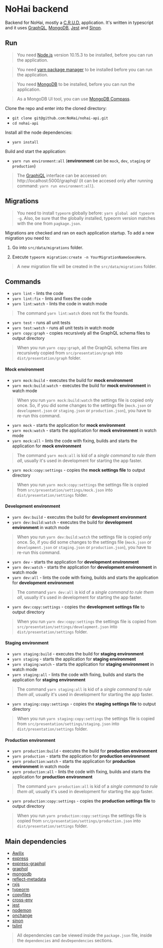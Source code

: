 # NoHai backend
Backend for NoHai, mostly a [C.R.U.D.](https://en.wikipedia.org/wiki/Create,_read,_update_and_delete) application. It's written in typescript and it uses [GraphQL](https://graphql.org/), [MongoDB](https://www.mongodb.com/), [Jest](https://jestjs.io/) and [Sinon](https://sinonjs.org/).  

## Run
> You need [Node.js](https://nodejs.org/en/) version 10.15.3 to be installed, before you can run the application.

> You need [yarn package manager](https://yarnpkg.com/en/) to be installed before you can run the application.

> You need [MongoDB](https://www.mongodb.com/) to be installed, before you can run the application.

> As a MongoDB UI tool, you can use [MongoDB Compass](https://www.mongodb.com/products/compass).

Clone the repo and enter into the cloned directory:

* `git clone git@github.com:NoHai/nohai-api.git`
* `cd nohai-api`

Install all the node dependencies:

* `yarn install`

Build and start the application:

* `yarn run environment:all` (**environment** can be `mock`, `dev`, `staging` or `production`)

> The [GraphiQL](https://github.com/graphql/graphiql) interface can be accessed on: http://localhost:5000/graphql/ (it can be accesed only after running command: `yarn run environment:all`).

## Migrations

> You need to install `typeorm` globally before: `yarn global add typeorm -g`.
Also, be sure that the globally installed, typeorm version matches with the 
one from `pagkage.json`.

Migrations are checked and ran on each application startup. To add a 
new migration you need to:
1. Go into `src/data/migrations` folder. 

2. Execute `typeorm migration:create -n YourMigrationNameGoesHere`. 

> A new migration file will be created in the `src/data/migrations` folder.

## Commands
* `yarn lint` - lints the code
* `yarn lint:fix` - lints and fixes the code
* `yarn lint:watch` - lints the code in watch mode

> The command `yarn lint:watch` does not fix the founds.

* `yarn test` - runs all unit tests
* `yarn test:watch` - runs all unit tests in watch mode
* `yarn copy:graph` - copies recursively all the GraphQL schema files to output directory

> When you run `yarn copy:graph`, all the GraphQL schema files are recursively copied from `src/presentation/graph` into `dist/presentation/graph` folder.

#### Mock environment
* `yarn mock:build` - executes the build for **mock environment**
* `yarn mock:build:watch` - executes the build for **mock environment** in watch mode

> When you run `yarn mock:build:watch` the settings file is copied only once. So, if you did some changes to the settings file (`mock.json` or `development.json` or `staging.json` or `production.json`), you have to re-run this command.

* `yarn mock` - starts the application for **mock environment**
* `yarn mock:watch` - starts the application for **mock environment** in watch mode
* `yarn mock:all` - lints the code with fixing, builds and starts the application for **mock environment**

> The command `yarn mock:all` is kid of a *single command to rule them all*, usually it's used in development for starting the app faster.

* `yarn mock:copy:settings` - copies the **mock settings file** to output directory

> When you run `yarn mock:copy:settings` the settings file is copied from `src/presentation/settings/mock.json` into `dist/presentation/settings` folder.

#### Development environment
* `yarn dev:build` - executes the build for **development environment**
* `yarn dev:build:watch` - executes the build for **development environment** in watch mode

> When you run `yarn dev:build:watch` the settings file is copied only once. So, if you did some changes to the settings file (`mock.json` or `development.json` or `staging.json` or `production.json`), you have to re-run this command.

* `yarn dev` - starts the application for **development environment**
* `yarn dev:watch` - starts the application for **development environment** in watch mode
* `yarn dev:all` - lints the code with fixing, builds and starts the application for **development environment**

> The command `yarn dev:all` is kid of a *single command to rule them all*, usually it's used in development for starting the app faster.

* `yarn dev:copy:settings` - copies the **development settings file** to output directory 

> When you run `yarn dev:copy:settings` the settings file is copied from `src/presentation/settings/development.json` into `dist/presentation/settings` folder.

#### Staging environment
* `yarn staging:build` - executes the build for **staging environment**
* `yarn staging` - starts the application for **staging environment**
* `yarn staging:watch` - starts the application for **staging environment** in watch mode
* `yarn staging:all` - lints the code with fixing, builds and starts the application for **staging environment**

> The command `yarn staging:all` is kid of a *single command to rule them all*, usually it's used in development for starting the app faster.

* `yarn staging:copy:settings` - copies the **staging settings file** to output directory

> When you run `yarn staging:copy:settings` the settings file is copied from `src/presentation/settings/staging.json` into `dist/presentation/settings` folder.

#### Production environment
* `yarn production:build` - executes the build for **production environment**
* `yarn production` - starts the application for **production environment**
* `yarn production:watch` - starts the application for **production environment** in watch mode
* `yarn production:all` - lints the code with fixing, builds and starts the application for **production environment**

> The command `yarn production:all` is kid of a *single command to rule them all*, usually it's used in development for starting the app faster.

* `yarn production:copy:settings` - copies the **production settings file** to output directory

> When you run `yarn production:copy:settings` the settings file is copied from `src/presentation/settings/production.json` into `dist/presentation/settings` folder.

## Main dependencies
* [Awilix](https://github.com/jeffijoe/awilix#readme)
* [express](https://expressjs.com/)
* [express-graphql](https://github.com/graphql/express-graphql)
* [graphql](https://github.com/graphql/graphql-js)
* [mongodb](https://github.com/mongodb/node-mongodb-native)
* [reflect-metadata](https://rbuckton.github.io/reflect-metadata/)
* [rxjs](https://rxjs.dev/)
* [typeorm](https://typeorm.io/#/)
* [copyfiles](https://github.com/calvinmetcalf/copyfiles#readme)
* [cross-env](https://github.com/kentcdodds/cross-env#readme)
* [jest](https://jestjs.io/)
* [nodemon](https://nodemon.io/)
* [onchange](https://github.com/Qard/onchange)
* [sinon](https://sinonjs.org/)
* [tslint](https://palantir.github.io/tslint/)

> All dependencies can be viewed inside the `package.json` file, inside the `dependencies` and `devDependencies` sections.
